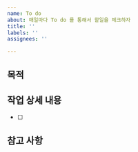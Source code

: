 ```yaml
---
name: To do
about: 매일마다 To do 를 통해서 할일을 체크하자
title: ''
labels: ''
assignees: ''

---
```


## 목적
>
## 작업 상세 내용
- [ ]
## 참고 사항
